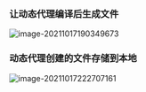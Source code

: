 ### 让动态代理编译后生成文件

![image-20211017190349673](https://gitee.com/zhf19970510/image-server/raw/master/img/20211017190359.png)

### 动态代理创建的文件存储到本地

![image-20211017222707161](https://gitee.com/zhf19970510/image-server/raw/master/img/20211017222709.png)